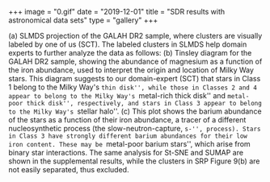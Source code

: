 +++
image = "0.gif"
date = "2019-12-01"
title = "SDR results with astronomical data sets"
type = "gallery"
+++

(a) SLMDS projection of the GALAH DR2 sample, where clusters are visually labeled by one of us (SCT). The labeled clusters in SLMDS help domain experts to further analyze the data as follows: (b) Tinsley diagram for the GALAH DR2 sample, showing the abundance of magnesium as a function of the iron abundance, used to interpret the origin and location of Milky Way stars. This diagram suggests to our domain-expert (SCT) that stars in Class 1 belong to the Milky Way's ``thin disk'', while those in Classes 2 and 4 appear to belong to the Milky Way's ``metal-rich thick disk'' and ``metal-poor thick disk'', respectively, and stars in Class 3 appear to belong to the Milky Way's ``stellar halo''. (c) This plot shows the barium abundance of the stars as a function of their iron abundance, a tracer of a different nucleosynthetic process (the slow-neutron-capture, ``s-'', process). Stars in Class 3 have strongly different barium abundances for their low iron content. These may be ``metal-poor barium stars'', which arise from binary star interactions. The same analysis for St-SNE and SUMAP are shown in the supplemental results, while the clusters in SRP Figure 9(b) are not easily separated, thus excluded.

<!-- blah blah blah //
[Palace of Culture and Science](https://en.wikipedia.org/w/index.php?title=Palace_of_Culture_and_Science&oldid=945815549) (Polish: Pałac Kultury i Nauki), is a notable high-rise building in central Warsaw, Poland. With a total height of 237 metres (778 ft) it is the tallest building in Poland, the 5th-tallest building in the European Union (including spire) and one of the tallest on the European continent.-->
